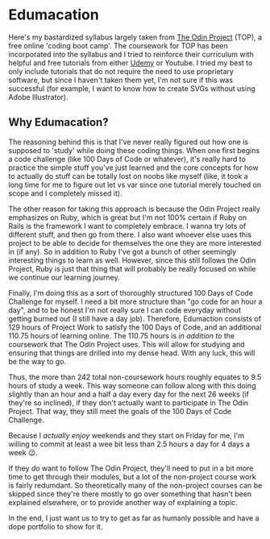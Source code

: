 # Edumacation

Here's my bastardized syllabus largely taken from [The Odin Project](https://www.theodinproject.com/) (TOP), a free online 'coding boot camp'. The coursework for TOP has been incorporated into the syllabus and I tried to reinforce their curriculum with helpful and free tutorials from either [Udemy](https://www.udemy.com/courses/search/?src=ukw&q=aria) or Youtube. I tried my best to only include tutorials that do not require the need to use proprietary software, but since I haven't taken them yet, I'm not sure if this was successful (for example, I want to know how to create SVGs without using Adobe Illustrator). 

## Why Edumacation?
The reasoning behind this is that I've never really figured out how one is supposed to 'study' while doing these coding things. When one first begins a code challenge (like 100 Days of Code or whatever), it's really hard to practice the simple stuff you've just learned and the core concepts for how to actually do stuff can be totally lost on noobs like myself (like, it took a long time for me to figure out let vs var since one tutorial merely touched on scope and I completely missed it).

The other reason for taking this approach is because the Odin Project really emphasizes on Ruby, which is great but I'm not 100% certain if Ruby on Rails is the framework I want to completely embrace. I wanna try lots of different stuff, and then go from there. I also want whoever else uses this project to be able to decide for themselves the one they are more interested in (if any). So in addition to Ruby I've got a bunch of other seemingly interesting things to learn as well. However, since this still follows the Odin Project, Ruby is just that thing that will probably be really focused on while we continue our learning journey. 

Finally, I'm doing this as a sort of thoroughly structured 100 Days of Code Challenge for myself. I need a bit more structure than "go code for an hour a day", and to be honest I'm not really sure I can code everyday without getting burned out (I still have a day job). Therefore, Edumaction consists of 129 hours of Project Work to satisfy the 100 Days of Code, and an additional 110.75 hours of learning online. The 110.75 hours is _in addition to_ the coursework that The Odin Project uses. This will allow for studying and ensuring that things are drilled into my dense head. With any luck, this will be the way to go.

Thus, the more than 242 total non-coursework hours roughly equates to 9.5 hours of study a week. This way someone can follow along with this doing slightly than an hour and a half a day every day for the next 26 weeks (if they're so inclined), if they don't actually want to participate in The Odin Project. That way, they still meet the goals of the 100 Days of Code Challenge.

Because I _actually enjoy_ weekends and they start on Friday for me, I'm willing to commit at least a wee bit less than 2.5 hours a day for 4 days a week 😉.

If they _do_ want to follow The Odin Project, they'll need to put in a bit more time to get through their modules, but a lot of the non-project course work is fairly redumdant. So theoretically many of the non-project courses can be skipped since they're there mostly to go over something that hasn't been explained elsewhere, or to provide another way of explaining a topic.

In the end, I just want us to try to get as far as humanly possible and have a dope portfolio to show for it.
